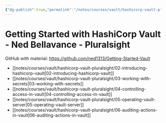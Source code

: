```yaml
---
{"dg-publish":true,"permalink":"/notes/courses/vault/hashicorp-vault-pluralsight/readme/"}
---
```

# Getting Started with HashiCorp Vault - Ned Bellavance - Pluralsight

GitHub with material: <https://github.com/ned1313/Getting-Started-Vault>

- [[notes/courses/vault/hashicorp-vault-pluralsight/02-introducing-hashicorp-vault|02-introducing-hashicorp-vault]]
- [[notes/courses/vault/hashicorp-vault-pluralsight/03-working-with-secrets|03-working-with-secrets]]
- [[notes/courses/vault/hashicorp-vault-pluralsight/04-controlling-access-in-vault|04-controlling-access-in-vault]]
- [[notes/courses/vault/hashicorp-vault-pluralsight/05-operating-vault-server|05-operating-vault-server]]
- [[notes/courses/vault/hashicorp-vault-pluralsight/06-auditing-actions-in-vault|06-auditing-actions-in-vault]]
